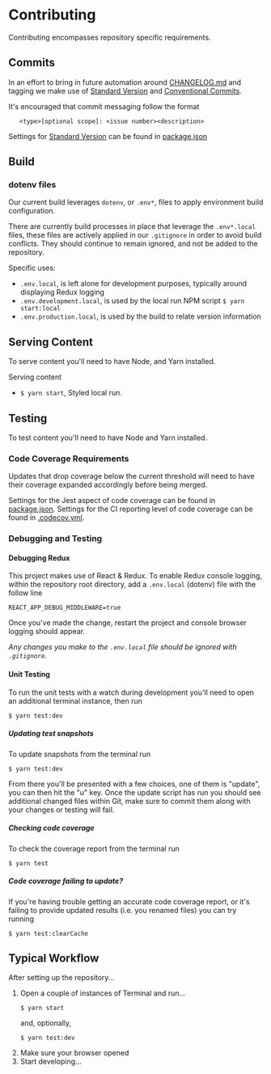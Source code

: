 # Contributing
Contributing encompasses repository specific requirements. <!-- and the global [Guidelines](...).-->

## Commits
In an effort to bring in future automation around 
[CHANGELOG.md](./CHANGELOG.md) and tagging we make use of [Standard Version](https://github.com/conventional-changelog/standard-version#readme) and [Conventional Commits](https://www.conventionalcommits.org).

It's encouraged that commit messaging follow the format
```
   <type>[optional scope]: <issue number><description>
```

Settings for [Standard Version](https://github.com/conventional-changelog/standard-version#readme) can be found in [package.json](./package.json)

## Build
### dotenv files
Our current build leverages `dotenv`, or `.env*`, files to apply environment build configuration. 

There are currently build processes in place that leverage the `.env*.local` files, these files are actively applied in our `.gitignore` in order to avoid build conflicts. They should continue to remain ignored, and not be added to the repository.

Specific uses:
- `.env.local`, is left alone for development purposes, typically around displaying Redux logging
- `.env.development.local`, is used by the local run NPM script `$ yarn start:local`
- `.env.production.local`, is used by the build to relate version information

## Serving Content
To serve content you'll need to have Node, and Yarn installed.

Serving content
- `$ yarn start`, Styled local run.

## Testing
To test content you'll need to have Node and Yarn installed.

### Code Coverage Requirements
Updates that drop coverage below the current threshold will need to have their coverage expanded accordingly before being merged. 

Settings for the Jest aspect of code coverage can be found in [package.json](./package.json). Settings for the CI reporting level of code coverage
can be found in [.codecov.yml](./.codecov.yml).

### Debugging and Testing

#### Debugging Redux
This project makes use of React & Redux. To enable Redux console logging, within the repository root directory, add a `.env.local` (dotenv) file with the follow line
  ```
  REACT_APP_DEBUG_MIDDLEWARE=true
  ```

Once you've made the change, restart the project and console browser logging should appear.

*Any changes you make to the `.env.local` file should be ignored with `.gitignore`.*

#### Unit Testing
To run the unit tests with a watch during development you'll need to open an additional terminal instance, then run
  ```
  $ yarn test:dev
  ```

##### Updating test snapshots
To update snapshots from the terminal run 
  ```
  $ yarn test:dev
  ```
  
From there you'll be presented with a few choices, one of them is "update", you can then hit the "u" key. Once the update script has run you should see additional changed files within Git, make sure to commit them along with your changes or testing will fail.

##### Checking code coverage
To check the coverage report from the terminal run
  ```
  $ yarn test
  ```
  
##### Code coverage failing to update?
If you're having trouble getting an accurate code coverage report, or it's failing to provide updated results (i.e. you renamed files) you can try running
  ```
  $ yarn test:clearCache
  ```

## Typical Workflow
After setting up the repository...
<!-- 1. Make sure Docker is running -->
1. Open a couple of instances of Terminal and run...
    ```
    $ yarn start
    ```
    and, optionally,
    ```
    $ yarn test:dev
    ```
1. Make sure your browser opened
1. Start developing...
